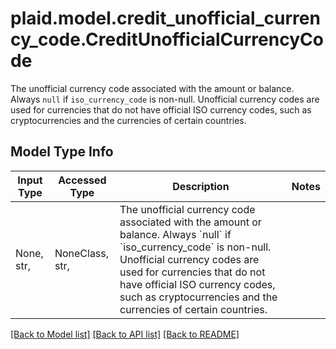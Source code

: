 # plaid.model.credit_unofficial_currency_code.CreditUnofficialCurrencyCode

The unofficial currency code associated with the amount or balance. Always `null` if `iso_currency_code` is non-null. Unofficial currency codes are used for currencies that do not have official ISO currency codes, such as cryptocurrencies and the currencies of certain countries.

## Model Type Info
Input Type | Accessed Type | Description | Notes
------------ | ------------- | ------------- | -------------
None, str,  | NoneClass, str,  | The unofficial currency code associated with the amount or balance. Always &#x60;null&#x60; if &#x60;iso_currency_code&#x60; is non-null. Unofficial currency codes are used for currencies that do not have official ISO currency codes, such as cryptocurrencies and the currencies of certain countries. | 

[[Back to Model list]](../../README.md#documentation-for-models) [[Back to API list]](../../README.md#documentation-for-api-endpoints) [[Back to README]](../../README.md)

